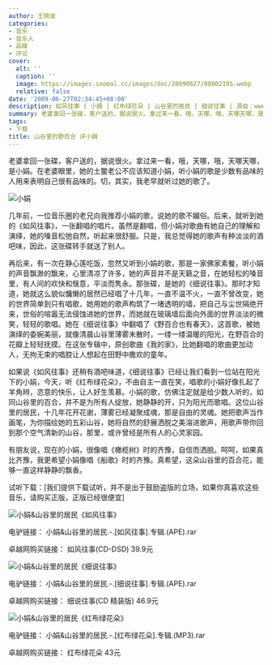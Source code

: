 ```yaml
---
author: 王晓波
categories:
- 音乐
- 音乐人
- 品碟
- 评论
cover:
  alt: ''
  caption: ''
  image: https://images.soomal.cc/images/doc/20090627/00002195.webp
  relative: false
date: '2009-06-27T02:34:45+08:00'
description: 如风往事 | 小娟 | 红布绿花朵 | 山谷里的居民 | 细说往事 | 源自：www.soomal.com | 版权：原创 |  平均/总评分：09.27/102
summary: 老婆拿回一张碟，客户送的，据说很火。拿过来一看，哦，天哪，哦，天哪天哪，是小娟。在老婆眼里，她的土鳖老公不应该知道小娟，听小娟的歌是少数有品味的人用来表明自己很有品味的。切，其实，我老早就听过她的歌了。
tags:
- 下载
title: 山谷里的野百合 评小娟
---
```


老婆拿回一张碟，客户送的，据说很火。拿过来一看，哦，天哪，哦，天哪天哪，是小娟。在老婆眼里，她的土鳖老公不应该知道小娟，听小娟的歌是少数有品味的人用来表明自己很有品味的。切，其实，我老早就听过她的歌了。



![小娟](https://images.soomal.cc/images/doc/20090627/00002191.webp)



几年前，一位音乐圈的老兄向我推荐小娟的歌，说她的歌不媚俗。后来，就听到她的《如风往事》，一张翻唱的唱片。虽然是翻唱，但小娟对歌曲有她自己的理解和演绎，她的嗓音松弛自然，听起来很舒服。只是，我总觉得她的歌声有种淡淡的酒吧味，因此，这张碟转手就送了别人。



再后来，有一次在静心莲吃饭，忽然又听到小娟的歌，那是一家佛家素餐，听小娟的声音飘渺的飘来，心里清凉了许多，她的声音并不是天籁之音，在她轻松的嗓音里，有人间的欢快和惬意，平淡而隽永。那张碟，是她的《细说往事》。那时才知道，她就这么貌似慵懒的居然已经唱了十几年，一直不温不火，一直不曾改变，她的世界简单到只有唱歌，她用她的歌声构筑了一堵透明的墙，把自己与尘世隔绝开来，世俗的喧嚣无法侵蚀进她的世界，而她就在玻璃墙后面向外面的世界淡淡的微笑，轻轻的歌唱。她在《细说往事》中翻唱了《野百合也有春天》，这首歌，被她演绎的委婉美丽，就像清晨山谷里薄雾未散时，一缕一缕温暖的阳光，在野百合的花瓣上轻轻抚摸。在这张专辑中，原创歌曲《我的家》，比她翻唱的歌曲更加动人，无拘无束的唱腔让人想起在田野中撒欢的童年。



如果说《如风往事》还稍有酒吧味道，《细说往事》已经让我们看到一位站在阳光下的小娟，今天，听《红布绿花朵》，不由自主一直在笑，唱歌的小娟好像扎起了羊角辫，恣意的快乐，让人好生羡慕。小娟的歌，仿佛注定就是给少数人听的，如同山谷里的百合，并不是为所有人绽放，她静静的开，只为阳光而歌唱。这位山谷里的居民，十几年花开花谢，薄雾已经凝聚成魂，那是自由的灵魂。她把歌声当作画笔，为你描绘她的五彩山谷，她将自然的舒展洒脱之美溶进歌声，用歌声带你回到那个空气清新的山谷，那里，或许曾经是所有人的心灵家园。



有朋友说，现在的小娟，很像唱《橄榄树》时的齐豫，自信而洒脱。呵呵，如果真比齐豫，我更希望小娟像唱《船歌》时的齐豫。真希望，这朵山谷里的百合花，能够一直这样静静的飘香。



试听下载：[我们提供下载试听，并不是出于鼓励盗版的立场，如果你真喜欢这些音乐，请购买正版，正版已经很便宜]



![小娟&山谷里的居民《如风往事》](https://images.soomal.cc/images/doc/20090627/00002192.webp)



电驴链接：
小娟&山谷里的居民.-.[如风往事].专辑.(APE).rar

卓越网购买链接：
如风往事(CD-DSD)
39.9元



![小娟&山谷里的居民《细说往事》](https://images.soomal.cc/images/doc/20090627/00002193.webp)



电驴链接：
小娟&山谷里的居民.-.[细说往事].专辑.(APE).rar

卓越网购买链接：
细说往事(CD 精装版)
46.9元



![小娟&山谷里的居民《红布绿花朵》](https://images.soomal.cc/images/doc/20090627/00002194.webp)



电驴链接：
小娟&山谷里的居民.-.[红布绿花朵].专辑.(MP3).rar

卓越网购买链接：
红布绿花朵
43元
